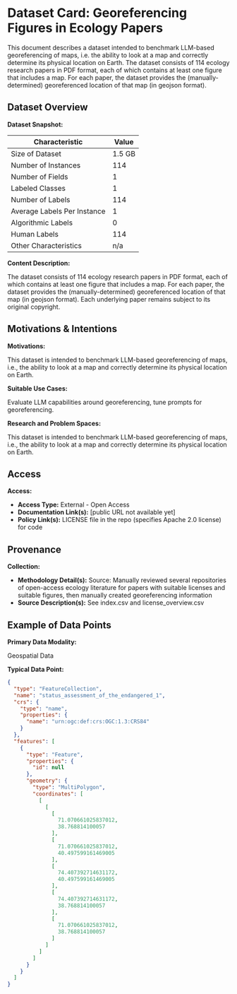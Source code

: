 # Dataset Card: Georeferencing Figures in Ecology Papers

This document describes a dataset intended to benchmark LLM-based georeferencing of maps, i.e. the ability to look at a map and correctly determine its physical location on Earth. The dataset consists of 114 ecology research papers in PDF format, each of which contains at least one figure that includes a map. For each paper, the dataset provides the (manually-determined) georeferenced location of that map (in geojson format).

## Dataset Overview

**Dataset Snapshot:**

| Characteristic | Value |
|---|---|
| Size of Dataset | 1.5 GB |
| Number of Instances | 114 |
| Number of Fields | 1 |
| Labeled Classes | 1 |
| Number of Labels | 114 |
| Average Labels Per Instance | 1 |
| Algorithmic Labels | 0 |
| Human Labels | 114 |
| Other Characteristics | n/a |

**Content Description:**

The dataset consists of 114 ecology research papers in PDF format, each of which contains at least one figure that includes a map. For each paper, the dataset provides the (manually-determined) georeferenced location of that map (in geojson format). Each underlying paper remains subject to its original copyright.

## Motivations & Intentions

**Motivations:**

This dataset is intended to benchmark LLM-based georeferencing of maps, i.e., the ability to look at a map and correctly determine its physical location on Earth.

**Suitable Use Cases:**

Evaluate LLM capabilities around georeferencing, tune prompts for georeferencing.

**Research and Problem Spaces:**

This dataset is intended to benchmark LLM-based georeferencing of maps, i.e., the ability to look at a map and correctly determine its physical location on Earth.

## Access

**Access:**

* **Access Type:** External - Open Access
* **Documentation Link(s):** [public URL not available yet]
* **Policy Link(s):** LICENSE file in the repo (specifies Apache 2.0 license) for code

## Provenance

**Collection:**

* **Methodology Detail(s):** Source: Manually reviewed several repositories of open-access ecology literature for papers with suitable licenses and suitable figures, then manually created georeferencing information
* **Source Description(s):** See index.csv and license_overview.csv

## Example of Data Points

**Primary Data Modality:**

Geospatial Data

**Typical Data Point:**

```json
{
  "type": "FeatureCollection",
  "name": "status_assessment_of_the_endangered_1",
  "crs": {
    "type": "name",
    "properties": {
      "name": "urn:ogc:def:crs:OGC:1.3:CRS84"
    }
  },
  "features": [
    {
      "type": "Feature",
      "properties": {
        "id": null
      },
      "geometry": {
        "type": "MultiPolygon",
        "coordinates": [
          [
            [
              [
                71.070661025837012,
                38.768814100057
              ],
              [
                71.070661025837012,
                40.497599161469005
              ],
              [
                74.407392714631172,
                40.497599161469005
              ],
              [
                74.407392714631172,
                38.768814100057
              ],
              [
                71.070661025837012,
                38.768814100057
              ]
            ]
          ]
        ]
      }
    }
  ]
}
